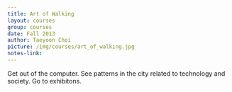 ```yaml
---
title: Art of Walking
layout: courses
group: courses
date: Fall 2013
author: Taeyoon Choi
picture: /img/courses/art_of_walking.jpg
notes-link:
---
```

Get out of the computer. See patterns in the city related to technology and society. Go to exhibitons.